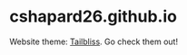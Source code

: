 # cshapard26.github.io
Website theme: [Tailbliss](https://github.com/nusserstudios/tailbliss). Go check them out!
